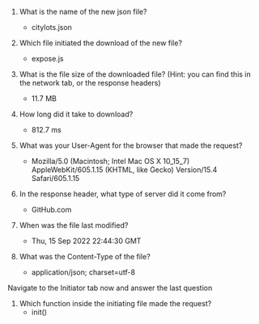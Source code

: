1. What is the name of the new json file?
    - citylots.json

2. Which file initiated the download of the new file?
    - expose.js
  
3. What is the file size of the downloaded file? (Hint: you can find this in the network tab, or the response headers)
    - 11.7 MB

4. How long did it take to download?
    - 812.7 ms

5. What was your User-Agent for the browser that made the request?
    - Mozilla/5.0 (Macintosh; Intel Mac OS X 10_15_7) AppleWebKit/605.1.15 (KHTML, like Gecko) Version/15.4 Safari/605.1.15

6. In the response header, what type of server did it come from?
    - GitHub.com

7. When was the file last modified?
    - Thu, 15 Sep 2022 22:44:30 GMT

8. What was the Content-Type of the file?
    - application/json; charset=utf-8

Navigate to the Initiator tab now and answer the last question

1. Which function inside the initiating file made the request?
    - init()